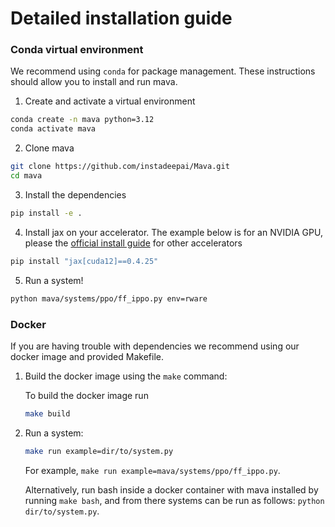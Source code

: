 # Detailed installation guide

### Conda virtual environment
We recommend using `conda` for package management. These instructions should allow you to install and run mava.

1. Create and activate a virtual environment
```bash
conda create -n mava python=3.12
conda activate mava
```

2. Clone mava
```bash
git clone https://github.com/instadeepai/Mava.git
cd mava
```

3. Install the dependencies
```bash
pip install -e .
```

4. Install jax on your accelerator. The example below is for an NVIDIA GPU, please the [official install guide](https://github.com/google/jax#installation) for other accelerators
```bash
pip install "jax[cuda12]==0.4.25"
```

5. Run a system!
```bash
python mava/systems/ppo/ff_ippo.py env=rware
```

### Docker

If you are having trouble with dependencies we recommend using our docker image and provided Makefile.

1. Build the docker image using the `make` command:

    To build the docker image run

    ```bash
    make build
    ```

2. Run a system:

    ```bash
    make run example=dir/to/system.py
    ```

    For example, `make run example=mava/systems/ppo/ff_ippo.py`.

    Alternatively, run bash inside a docker container with mava installed by running `make bash`, and from there systems can be run as follows: `python dir/to/system.py`.
